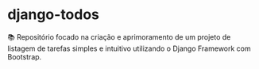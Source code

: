 # django-todos
📚 Repositório focado na criação e aprimoramento de um projeto de listagem de tarefas simples e intuitivo utilizando o Django Framework com Bootstrap.
